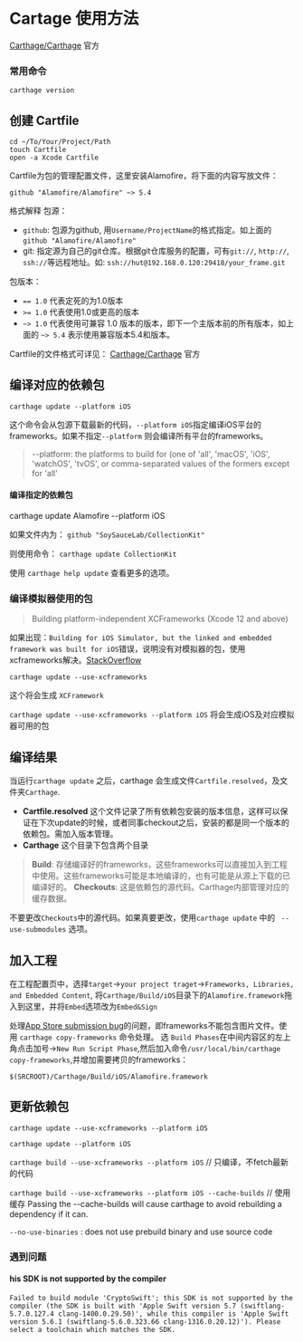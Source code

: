 # Cartage 使用方法

[Carthage/Carthage](https://github.com/Carthage/Carthage#for-all-platforms) 官方

### 常用命令

`carthage version`


## 创建 Cartfile

```
cd ~/To/Your/Project/Path
touch Cartfile
open -a Xcode Cartfile
```

Cartfile为包的管理配置文件，这里安装Alamofire，将下面的内容写放文件：

```
github "Alamofire/Alamofire" ~> 5.4
```

格式解释
包源：

* `github`: 包源为github, 用`Username/ProjectName`的格式指定。如上面的 `github "Alamofire/Alamofire"`
* git: 指定源为自己的git仓库。根据git仓库服务的配置，可有`git://`, `http://`, `ssh://`等远程地址。如: `ssh://hut@192.168.0.120:29418/your_frame.git`

包版本：

*  `== 1.0` 代表定死的为1.0版本
*  `>= 1.0` 代表使用1.0或更高的版本
*  `~> 1.0` 代表使用可兼容 1.0 版本的版本，即下一个主版本前的所有版本，如上面的 `~> 5.4` 表示使用兼容版本5.4和版本。

Cartfile的文件格式可详见： [Carthage/Carthage](https://github.com/Carthage/Carthage#for-all-platforms) 官方

## 编译对应的依赖包

`carthage update --platform iOS`

这个命令会从包源下载最新的代码，`--platform iOS`指定编译iOS平台的frameworks。如果不指定`--platform` 则会编译所有平台的frameworks。
>--platform: the platforms to build for (one of 'all', 'macOS', 'iOS', 'watchOS', 'tvOS', or comma-separated values of the formers except for 'all'

#### 编译指定的依赖包
carthage update Alamofire --platform iOS

如果文件内为：
`github "SoySauceLab/CollectionKit"`

则使用命令：
`carthage update CollectionKit`

使用 `carthage help update` 查看更多的选项。


### 编译模拟器使用的包
> Building platform-independent XCFrameworks (Xcode 12 and above)

如果出现：`Building for iOS Simulator, but the linked and embedded framework was built for iOS`错误，说明没有对模拟器的包，使用xcframeworks解决。[StackOverflow](https://stackoverflow.com/questions/65303304/xcode-12-3-building-for-ios-simulator-but-the-linked-and-embedded-framework-wa)

`carthage update --use-xcframeworks`

这个将会生成 `XCFramework`

`carthage update --use-xcframeworks --platform iOS` 将会生成iOS及对应模拟器可用的包

## 编译结果

当运行`carthage update` 之后，carthage 会生成文件`Cartfile.resolved`，及文件夹`Carthage`.

* **Cartfile.resolved** 这个文件记录了所有依赖包安装的版本信息，这样可以保证在下次update的时候，或者同事checkout之后，安装的都是同一个版本的依赖包。需加入版本管理。
* **Carthage** 这个目录下包含两个目录

 > **Build**: 存储编译好的frameworks，这些frameworks可以直接加入到工程中使用。这些frameworks可能是本地编译的，也有可能是从源上下载的已编译好的。
  > **Checkouts**: 这是依赖包的源代码。Carthage内部管理对应的缓存数据。
  
  不要更改`Checkouts`中的源代码。如果真要更改，使用`carthage update` 中的 ` --use-submodules` 选项。
  
## 加入工程

在工程配置页中，选择`target`->`your project traget`->`Frameworks, Libraries, and Embedded Content`, 将`Carthage/Build/iOS`目录下的`Alamofire.framework`拖入到这里，并将`Embed`选项改为`Embed&Sign`

处理[App Store submission bug](http://www.openradar.me/radar?id=6409498411401216)的问题，即frameworks不能包含图片文件。使用 `carthage copy-frameworks` 命令处理。
选 `Build Phases`在中间内容区的左上角点击加号->`New Run Script Phase`,然后加入命令`/usr/local/bin/carthage copy-frameworks`,并增加需要拷贝的frameworks：

`$(SRCROOT)/Carthage/Build/iOS/Alamofire.framework`

## 更新依赖包

`carthage update --use-xcframeworks --platform iOS`

`carthage update --platform iOS`

`carthage build --use-xcframeworks --platform iOS` // 只编译，不fetch最新的代码

`carthage build --use-xcframeworks --platform iOS --cache-builds` // 使用缓存 Passing the --cache-builds will cause carthage to avoid rebuilding a dependency if it can. 


`--no-use-binaries` : does not use prebuild binary and use source code

### 遇到问题

####  his SDK is not supported by the compiler

```
Failed to build module 'CryptoSwift'; this SDK is not supported by the compiler (the SDK is built with 'Apple Swift version 5.7 (swiftlang-5.7.0.127.4 clang-1400.0.29.50)', while this compiler is 'Apple Swift version 5.6.1 (swiftlang-5.6.0.323.66 clang-1316.0.20.12)'). Please select a toolchain which matches the SDK.
```
